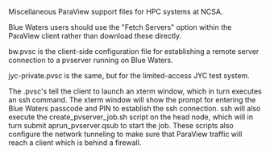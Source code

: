 Miscellaneous ParaView support files for HPC systems at NCSA.

Blue Waters users should use the "Fetch Servers" option within the ParaView client rather than download these directly.

bw.pvsc is the client-side configuration file for establishing a remote server connection to a pvserver running on Blue Waters.

jyc-private.pvsc is the same, but for the limited-access JYC test system.

The .pvsc's tell the client to launch an xterm window, which in turn executes an ssh command. The xterm window will show the prompt for entering the Blue Waters passcode and PIN to establish the ssh connection. ssh will also execute the create_pvserver_job.sh script on the head node, which will in turn submit aprun_pvserver.qsub to start the job. These scripts also configure the network tunneling to make sure that ParaView traffic will reach a client which is behind a firewall.
